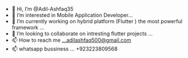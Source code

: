 - 👋 Hi, I’m @Adil-Ashfaq35
- 👀 I’m interested in Mobile Application Developer...
- 🌱 I’m currently working on hybrid platform (Flutter ) the most powerful framework ...
- 💞️ I’m looking to collaborate on intresting flutter projects ...
- 📫 How to reach me ...adilashfaq500@gmail.com
- 📫 whatsapp bussiness ... +923223809568

<!---
Adil-Ashfaq35/Adil-Ashfaq35 is a ✨ special ✨ repository because its `README.md` (this file) appears on your GitHub profile.
You can click the Preview link to take a look at your changes.
--->
